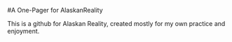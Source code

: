 #A One-Pager for AlaskanReality

This is a github for Alaskan Reality, created mostly for my own practice and enjoyment. 
